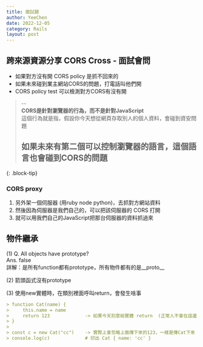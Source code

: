 ```yaml
---
title: 面試題
author: YeeChen
date: 2022-12-05
category: Rails
layout: post
---
```




跨來源資源分享 CORS Cross  - 面試會問
------

- 如果對方沒有開 CORS policy 是抓不回來的  
- 如果未來碰到業主網站CORS的問題，打電話叫他們開  
- CORS policy test 可以檢測對方CORS有沒有開

> --  
> **CORS是針對瀏覽器的行為，而不是針對JavaScript**  
> 這個行為就是指，假設你今天想從網頁存取別人的個人資料，會碰到資安問題  
>   
> 如果未來有第二個可以控制瀏覽器的語言，這個語言也會碰到CORS的問題  
> --  
{: .block-tip}



### CORS proxy

1. 另外架一個伺服器 (用ruby node python)，去抓對方網站資料
2. 然後因為伺服器是我們自己的，可以把該伺服器的 CORS 打開
3. 就可以用我們自己的JavaScript把那台伺服器的資料抓過來



物件繼承
------

(1) Q. All objects have prototype?      
Ans. false  
詳解：是所有function都有prototype，所有物件都有的是__proto__    

(2) 箭頭函式沒有prototype

(3) 使用new實體時，在類別裡面呼叫return，會發生啥事

```md
> function Cat(name) {
>     this.name = name
>     return 123             -> 如果今天刻意給實體 return  (正常人不會在這邊return)
> }
> 
> const c = new Cat("cc")    -> 實際上會忽略上面傳下來的123，一樣是傳Cat下來
> console.log(c)             # 印出 Cat { name: 'cc' }
```